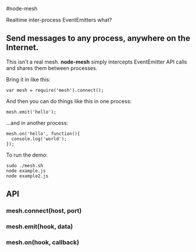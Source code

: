 #node-mesh

Realtime inter-process EventEmitters what?

## Send messages to any process, anywhere on the Internet.

This isn't a real mesh. **node-mesh** simply intercepts EventEmitter API calls and shares them between processes.

Bring it in like this:

    var mesh = require('mesh').connect();

And then you can do things like this in one process:

    mesh.emit('hello');

...and in another process:

    mesh.on('hello', function(){
      console.log('world');
    });

To run the demo:

    sudo ./mesh.sh
    node example.js
    node example2.js

## API

### mesh.connect(host, port)

### mesh.emit(hook, data)

### mesh.on(hook, callback)
